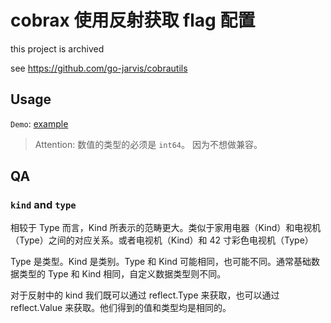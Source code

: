 # cobrax 使用反射获取 flag 配置

this project is archived

see https://github.com/go-jarvis/cobrautils

## Usage

`Demo`: [example](cmd/examples/main.go)

> Attention: 数值的类型的必须是 `int64`。 因为不想做兼容。


## QA

### `kind` and `type`

相较于 Type 而言，Kind 所表示的范畴更大。类似于家用电器（Kind）和电视机（Type）之间的对应关系。或者电视机（Kind）和 42 寸彩色电视机（Type）

Type 是类型。Kind 是类别。Type 和 Kind 可能相同，也可能不同。通常基础数据类型的 Type 和 Kind 相同，自定义数据类型则不同。

对于反射中的 kind 我们既可以通过 reflect.Type 来获取，也可以通过 reflect.Value 来获取。他们得到的值和类型均是相同的。




